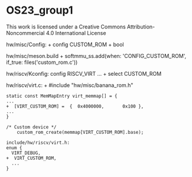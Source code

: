 # OS23_group1
This work is licensed under a Creative Commons Attribution-Noncommercial 4.0 International License

hw/misc/Config:
    +  config CUSTOM_ROM
    +    bool

hw/misc/meson.build
    +  softmmu_ss.add(when: 'CONFIG_CUSTOM_ROM', if_true: files('custom_rom.c'))

hw/riscv/Kconfig:
    config RISCV_VIRT
    ...
    +  select CUSTOM_ROM

hw/riscv/virt.c:
    +  #include "hw/misc/banana_rom.h"

    static const MemMapEntry virt_memmap[] = {
    ...
    +  [VIRT_CUSTOM_ROM] =  {  0x4000000,       0x100 },
    ...
    }

    /* Custom device */
        custom_rom_create(memmap[VIRT_CUSTOM_ROM].base);

    include/hw/riscv/virt.h:
    enum {
      VIRT_DEBUG,
    +  VIRT_CUSTOM_ROM,
      ...
    }
    
